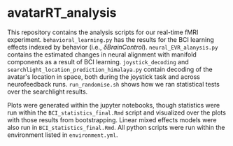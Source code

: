# avatarRT_analysis

This repository contains the analysis scripts for our real-time fMRI experiment. `behavioral_learning.py` has the results for the BCI learning effects indexed by behavior (i.e., $\delta Brain Control$). `neural_EVR_alanysis.py` contains the estimated changes in neural alignment with manifold components as a result of BCI learning. `joystick_decoding` and `searchlight_location_prediction_himalaya.py` contain decoding of the avatar's location in space, both during the joystick task and across neurofeedback runs. `run_randomise.sh` shows how we ran statistical tests over the searchlight results. 

Plots were generated within the jupyter notebooks, though statistics were run within the `BCI_statistics_final.Rmd` script and visualized over the plots with those results from bootstrapping. Linear mixed effects models were also run in `BCI_statistics_final.Rmd`. All python scripts were run within the environment listed in `environment.yml`. 